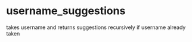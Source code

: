 # username_suggestions
takes username and returns suggestions recursively if username already taken
